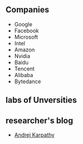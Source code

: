 ## Companies
* Google 
* Facebook
* Microsoft
* Intel
* Amazon
* Nvidia
* Baidu
* Tencent
* Alibaba
* Bytedance

## labs of Unversities


## researcher's blog
* [Andrej Karpathy](http://karpathy.github.io/)
